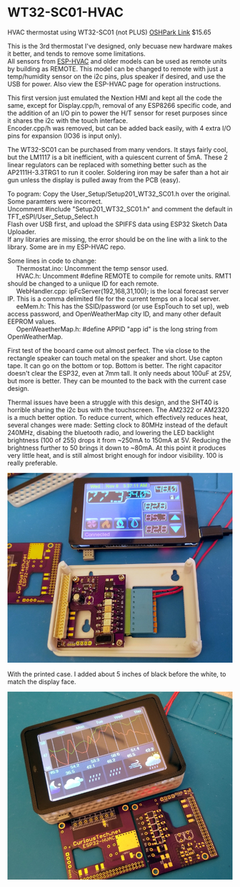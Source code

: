 # WT32-SC01-HVAC
HVAC thermostat using WT32-SC01 (not PLUS)  [OSHPark Link](https://oshpark.com/shared_projects/ljZTJh9A) $15.65  
  
This is the 3rd thermostat I've designed, only becuase new hardware makes it better, and tends to remove some limitations.  
All sensors from [ESP-HVAC](https://github.com/CuriousTech/ESP-HVAC) and older models can be used as remote units by building as REMOTE. This model can be changed to remote with just a temp/humidity sensor on the i2c pins, plus speaker if desired, and use the USB for power.  Also view the ESP-HVAC page for operation instructions.  
  
This first version just emulated the Nextion HMI and kept all the code the same, except for Display.cpp/h, removal of any ESP8266 specific code, and the addition of an I/O pin to power the H/T sensor for reset purposes since it shares the i2c with the touch interface.  
Encoder.cpp/h was removed, but can be added back easily, with 4 extra I/O pins for expansion (IO36 is input only).  
  
The WT32-SC01 can be purchased from many vendors. It stays fairly cool, but the LM1117 is a bit inefficient, with a quiescent current of 5mA. These 2 linear regulators can be replaced with something better such as the AP2111H-3.3TRG1 to run it cooler. Soldering iron may be safer than a hot air gun unless the display is pulled away from the PCB (easy).
  
To pogram: Copy the User_Setup/Setup201_WT32_SC01.h over the original. Some paramters were incorrect.  
Uncomment #include "Setup201_WT32_SC01.h" and comment the default in TFT_eSPI/User_Setup_Select.h  
Flash over USB first, and upload the SPIFFS data using ESP32 Sketch Data Uploader.  
If any libraries are missing, the error should be on the line with a link to the library. Some are in my ESP-HVAC repo.  
  
Some lines in code to change:  
&nbsp;&nbsp;&nbsp;&nbsp; Thermostat.ino: Uncomment the temp sensor used.  
&nbsp;&nbsp;&nbsp;&nbsp; HVAC.h: Uncomment #define REMOTE to compile for remote units. RMT1 should be changed to a uniique ID for each remote.  
&nbsp;&nbsp;&nbsp;&nbsp; WebHandler.cpp: ipFcServer(192,168,31,100); is the local forecast server IP. This is a comma delimited file for the current temps on a local server.  
&nbsp;&nbsp;&nbsp;&nbsp; eeMem.h: This has the SSID/password (or use EspTouch to set up), web access password, and OpenWeatherMap city ID, and many other default EEPROM values.  
&nbsp;&nbsp;&nbsp;&nbsp; OpenWeaetherMap.h: #define APPID "app id" is the long string from OpenWeatherMap.  

First test of the booard came out almost perfect. The via close to the rectangle speaker can touch metal on the speaker and short. Use capton tape. It can go on the bottom or top. Bottom is better. The right capacitor doesn't clear the ESP32, even at 7mm tall. It only needs about 100uF at 25V, but more is better. They can be mounted to the back with the current case design.  
  
Thermal issues have been a struggle with this design, and the SHT40 is horrible sharing the i2c bus with the touchscreen. The AM2322 or AM2320 is a much better option. To reduce current, which effectively reduces heat, several changes were made: Setting clock to 80MHz instead of the default 240MHz, disabing the bluetooth radio, and lowering the LED backlight brightness (100 of 255) drops it from ~250mA to 150mA at 5V. Reducing the brightness further to 50 brings it down to ~80mA. At this point it produces very little heat, and is still almost bright enough for indoor visibility. 100 is really preferable.  
  
![Thermostat](Thermostat.jpg)  
  
  
With the printed case. I added about 5 inches of black before the white, to match the display face.  
  
![Case](Case.jpg)  
